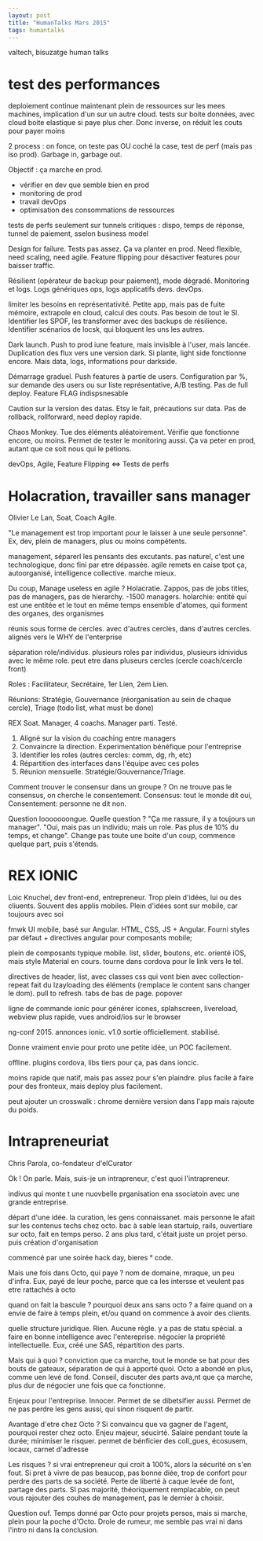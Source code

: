 ```yaml
---
layout: post
title: "HumanTalks Mars 2015"
tags: humantalks
---
```


valtech, bisuzatge human talks

# test des performances
deploiement continue maintenant
plein de ressources sur les mees machines, implication d'un sur un autre
cloud. tests sur boite données, avec cloud boite elastique si paye plus cher.
Donc inverse, on réduit les couts pour payer moins

2 process : on fonce, on teste pas OU coché la case, test de perf (mais pas iso
prod).  Garbage in, garbage out.

Objectif : ça marche en prod.
- vérifier en dev que semble bien en prod
- monitoring de prod
- travail devOps
- optimisation des consommations de ressources

tests de perfs seulement sur tunnels critiques : dispo, temps de réponse,
tunnel de paiement, sselon business model

Design for failure. Tests pas assez. Ça va planter en prod. Need flexible, need
scaling, need agile. Feature flipping pour désactiver features pour baisser
traffic.

Résilient (opérateur de backup pour paiement), mode dégradé. Monitoring et
logs. Logs génériques ops, logs applicatifs devs. devOps.

limiter les besoins en représentativité. Petite app, mais pas de fuite mémoire,
extrapole en cloud, calcul des couts. Pas besoin de tout le SI. Identifier les
SPOF, les transformer avec des backups de résilience. Identifier scénarios de
locsk, qui bloquent les uns les autres.

Dark launch. Push to prod iune feature, mais invisible à l'user, mais lancée.
Duplication des flux vers une version dark. Si plante, light side fonctionne
encore. Mais data, logs, informations pour darkside.

Démarrage graduel. Push features à partie de users. Configuration par %, sur
demande des users ou sur liste représentative, A/B testing. Pas de full deploy.
Feature FLAG indispsnesable

Caution sur la version des datas. Etsy le fait, précautions sur data. Pas de
rollback, rollforward, need deploy rapide.

Chaos Monkey. Tue des éléments aléatoirement. Vérifie que fonctionne encore, ou
moins. Permet de tester le monitoring aussi. Ça va peter en prod, autant que ce
soit nous qui le pétions.

devOps, Agile, Feature Flipping <=> Tests de perfs

# Holacration, travailler sans manager

Olivier Le Lan, Soat, Coach Agile.

"Le management est trop important pour le laisser à une seule personne". Ex,
dev, plein de managers, plus ou moins compétents.

management, séparerl les pensants des excutants. pas naturel, c'est une
technologique, donc fini par etre dépassée.
agile remets en caise tpot ça, autoorganisé, intelligence collective. marche
mieux.

Du coup, Manage useless en agile ?
Holacratie. Zappos, pas de jobs titles, pas de managers, pas de hierarchy.
-1500 managers.
holarchie: entité qui est une entitée et le tout en même temps
ensemble d'atomes, qui forment des organes, des organismes

réunis sous forme de cercles. avec d'autres cercles, dans d'autres cercles.
alignés vers le WHY de l'enterprise

séparation role/individus. plusieurs roles par individus, plusieurs idnividus
avec le même role. peut etre dans pluseurs cercles (cercle coach/cercle front)

Roles :
Facilitateur, Secrétaire, 1er Lien, 2em Lien.

Réunions:
Stratégie, Gouvernance (réorganisation au sein de chaque cercle), Triage (todo
list, what must be done)

REX Soat. Manager, 4 coachs. Manager parti. Testé.
1. Aligné sur la vision du coaching entre managers
2. Convaincre la direction. Experimentation bénéfique pour l'entreprise
3. Identifier les roles (autres cercles: comm, dg, rh, etc)
4. Répartition des interfaces dans l'équipe avec ces poles
5. Réunion mensuelle. Stratégie/Gouvernance/Triage.

Comment trouver le consensur dans un groupe ? On ne trouve pas le consensus, on
cherche le consentement. Consensus: tout le monde dit oui, Consentement:
personne ne dit non.

Question looooooongue. Quelle question ? "Ça me rassure, il y a toujours un
manager". "Oui, mais pas un individu; mais un role. Pas plus de 10% du temps,
et change". Change pas toute une boite d'un coup, commence quelque part, puis
s'étends.

# REX IONIC

Loic Knuchel, dev front-end, entrepreneur. Trop plein d'idées, lui ou des
cliuents. Souvent des applis mobiles. Plein d'idées sont sur mobile, car
toujours avec soi

fmwk UI mobile, basé sur Angular. HTML, CSS, JS + Angular. Fourni styles par
défaut + directives angular pour composants mobile;

plein de composants typique mobile. list, slider, boutons, etc. orienté iOS,
mais style Material en cours. tourne dans cordova pour le link vers le tel.

directives de header, list, avec classes css qui vont bien avec
collection-repeat fait du lzayloading des éléments (remplace le content sans
changer le dom). pull to refresh. tabs de bas de page. popover

ligne de commande ionic pour générer icones, splahscreen, livereload, webview
plus rapide, vues android/ios sur le browser

ng-conf 2015. annonces ionic. v1.0 sortie officiellement. stabilisé.

Donne vraiment envie pour proto une petite idée, un POC facilement.

offline. plugins cordova, libs tiers pour ça, pas dans ioncic.

moins rapide que natif, mais pas assez pour s'en plaindre. plus facile à faire
pour des fronteux, mais deploy plus facilement.

peut ajouter un crosswalk : chrome dernière version dans l'app mais rajoute du
poids.

# Intrapreneuriat

Chris Parola, co-fondateur d'elCurator

Ok ! On parle. Mais, suis-je un intrapreneur, c'est quoi l'intrapreneur.

indivus qui monte t une nuovbelle prganisation ena ssociatoin avec une grande
entreprise.

départ d'une idée. la curation, les gens connaissanet. mais personne le afait
sur les contenus techs chez octo. bac à sable lean startuip, rails, ouvertiare
sur octo, fait en temps perso.
2 ans plus tard, c'était juste un projet perso. puis création d'organisation

commencé par une soirée hack day, bieres ° code.

Mais une fois dans Octo, qui paye ? nom de domaine, mraque, un peu d'infra.
Eux, payé de leur poche, parce que ca les intersse et veulent pas etre
rattachés à octo

quand on fait la bascule ? pourquoi deux ans sans octo ? a faire quand on
a envie de faire à temps plein, et/ou quand on commence à avoir des clients.

quelle structure juridique. Rien. Aucune régle. y a pas de statu spécial.
a faire en bonne intelligence avec l'entereprise. négocier la propriété
intellectuelle. Eux, créé une SAS, répartition des parts.

Mais qui à quoi ? conviction que ca marche, tout le monde se bat pour des bouts
de gateaux, séparation de qui à apporté quoi. Octo a abondé en plus, comme uen
levé de fond. Conseil, discuter des parts ava,nt que ça marche, plus dur de
négocier une fois que ca fonctionne.

Enjeux pour l'entreprise. Innocer. Permet de se dibetsifier aussi. Permet de ne
pas perdre les gens aussi, qui sinon risquent de partir.

Avantage d'etre chez Octo ? Si convaincu que va gagner de l'agent, pourquoi
rester chez octo. Enjeu majeur, séucirté. Salaire pendant toute la durée;
minimiser le risquer. permet de bénficier des coll_gues, écosusem, locaux,
carnet d'adresse

Les risques ? si vrai entrepreneur qui croit à 100%, alors la sécurité on s'en
fout. Si pret à vivre de pas beaucop, pas bonne diée, trop de confort pour
perdre des parts de sa société. Perte de liberté à caque levée de font, partage
des parts. SI pas majorité, théoriquement remplacable, on peut vous rajouter
des couhes de management, pas le dernier à choisir.

Question ouf. Temps donné par Octo pour projets persos, mais si marche, plein
pour la poche d'Octo. Drole de rumeur, me semble pas vrai ni dans l'intro ni
dans la conclusion.

